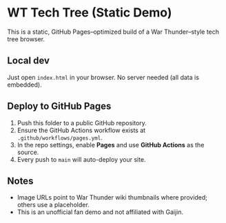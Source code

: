 # WT Tech Tree (Static Demo)

This is a static, GitHub Pages–optimized build of a War Thunder–style tech tree browser.

## Local dev
Just open `index.html` in your browser. No server needed (all data is embedded).

## Deploy to GitHub Pages
1. Push this folder to a public GitHub repository.
2. Ensure the GitHub Actions workflow exists at `.github/workflows/pages.yml`.
3. In the repo settings, enable **Pages** and use **GitHub Actions** as the source.
4. Every push to `main` will auto-deploy your site.

## Notes
- Image URLs point to War Thunder wiki thumbnails where provided; others use a placeholder.
- This is an unofficial fan demo and not affiliated with Gaijin.
